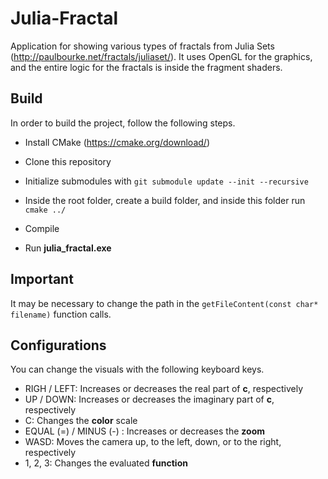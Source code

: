 # Julia-Fractal

Application for showing various types of fractals from Julia Sets (http://paulbourke.net/fractals/juliaset/). It uses OpenGL for the graphics, and the entire logic for the fractals is inside the fragment shaders.

## Build

In order to build the project, follow the following steps.

- Install CMake (https://cmake.org/download/)

- Clone this repository

- Initialize submodules with ``` git submodule update --init --recursive ```

- Inside the root folder, create a build folder, and inside this folder run ``` cmake ../ ```

- Compile

- Run **julia_fractal.exe**
 
## Important

It may be necessary to change the path in the ``` getFileContent(const char* filename) ``` function calls.

## Configurations

You can change the visuals with the following keyboard keys.

- RIGH / LEFT: Increases or decreases the real part of **c**, respectively
- UP / DOWN: Increases or decreases the imaginary part of **c**, respectively
- C: Changes the **color** scale
- EQUAL (=) / MINUS (-) : Increases or decreases the **zoom**
- WASD: Moves the camera up, to the left, down, or to the right, respectively
- 1, 2, 3: Changes the evaluated **function**
